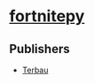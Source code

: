 # [fortnitepy](https://pypi.org/project/fortnitepy)



## Publishers
- [Terbau](https://pypi.org/user/Terbau)

